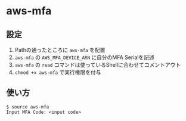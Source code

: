 # aws-mfa

## 設定

1. Pathの通ったところに `aws-mfa` を配置  
2. `aws-mfa` の `AWS_MFA_DEVICE_ARN` に自分のMFA Serialを記述  
3. `aws-mfa` の `read` コマンドは使っているShellに合わせてコメントアウト  
4. `chmod +x aws-mfa` で実行権限を付与  

## 使い方

```
$ source aws-mfa  
Input MFA Code: <input code>  
```

